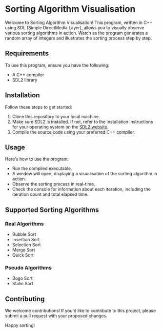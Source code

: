 # Sorting Algorithm Visualisation

Welcome to Sorting Algorithm Visualisation! This program, written in C++ using SDL (Simple DirectMedia Layer), allows you to visually observe various sorting algorithms in action. Watch as the program generates a random array of integers and illustrates the sorting process step by step.

## Requirements
To use this program, ensure you have the following:
- A C++ compiler
- SDL2 library

## Installation
Follow these steps to get started:
1. Clone this repository to your local machine.
2. Make sure SDL2 is installed. If not, refer to the installation instructions for your operating system on the [SDL2 website](https://www.libsdl.org/download-2.0.php).
3. Compile the source code using your preferred C++ compiler.

## Usage
Here's how to use the program:
- Run the compiled executable.
- A window will open, displaying a visualisation of the sorting algorithm in action.
- Observe the sorting process in real-time.
- Check the console for information about each iteration, including the iteration count and total elapsed time.

## Supported Sorting Algorithms
### Real Algorithms
- Bubble Sort
- Insertion Sort
- Selection Sort
- Merge Sort
- Quick Sort

### Pseudo Algorithms
- Bogo Sort
- Stalin Sort

## Contributing
We welcome contributions! If you'd like to contribute to this project, please submit a pull request with your proposed changes.

Happy sorting!
